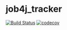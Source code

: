 # job4j_tracker

[![Build Status](https://app.travis-ci.com/dmitrykachala/job4j_tracker.svg?branch=master)](https://app.travis-ci.com/dmitrykachala/job4j_tracker)
[![codecov](https://codecov.io/gh/dmitrykachala/job4j_tracker/branch/master/graph/badge.svg?token=TD18TY850U)](https://codecov.io/gh/dmitrykachala/job4j_tracker)